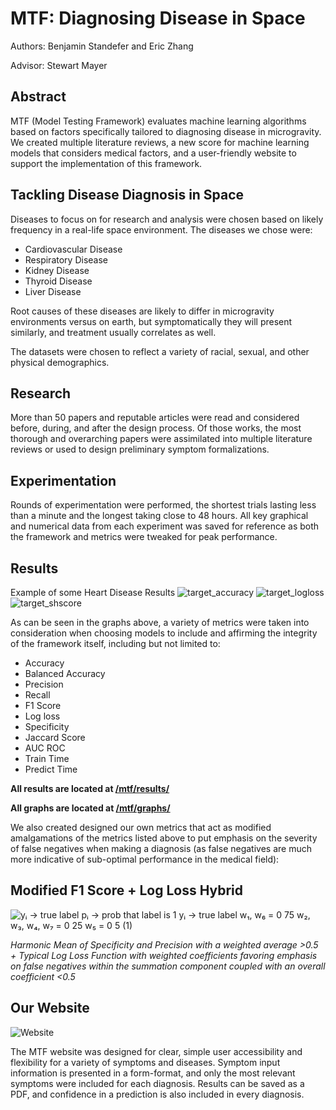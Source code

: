 # MTF: Diagnosing Disease in Space 

Authors: Benjamin Standefer and Eric Zhang

Advisor: Stewart Mayer

## Abstract

MTF (Model Testing Framework) evaluates machine learning algorithms based on factors specifically tailored to diagnosing disease in microgravity. We created multiple literature reviews, a new score for machine learning models that considers medical factors, and a user-friendly website to support the implementation of this framework.

## Tackling Disease Diagnosis in Space

Diseases to focus on for research and analysis were chosen based on likely frequency in a real-life space environment. The diseases we chose were: 

- Cardiovascular Disease
- Respiratory Disease
- Kidney Disease 
- Thyroid Disease 
- Liver Disease 

Root causes of these diseases are likely to differ in microgravity environments versus on earth, but symptomatically they will present similarly, and treatment usually correlates as well. 

The datasets were chosen to reflect a variety of racial, sexual, and other physical demographics. 

## Research

More than 50 papers and reputable articles were read and considered before, during, and after the design process. Of those works, the most thorough and overarching papers were assimilated into multiple literature reviews or used to design preliminary symptom formalizations. 

## Experimentation

Rounds of experimentation were performed, the shortest trials lasting less than a minute and the longest taking close to 48 hours. All key graphical and numerical data from each experiment was saved for reference as both the framework and metrics were tweaked for peak performance. 

## Results
Example of some Heart Disease Results
![target_accuracy](https://github.com/ericspring08/NasaHunch23/assets/69996843/f8cb5746-711d-409d-9643-daa27a68116c)
![target_logloss](https://github.com/ericspring08/NasaHunch23/assets/69996843/43931d15-37f9-42dd-b062-5fe837090a3b)
![target_shscore](https://github.com/ericspring08/NasaHunch23/assets/69996843/1752947d-0e2b-4d29-b39f-0da2ffd645d5)

As can be seen in the graphs above, a variety of metrics were taken into consideration when choosing models to include and affirming the integrity of the framework itself, including but not limited to: 
- Accuracy 
- Balanced Accuracy
- Precision
- Recall
- F1 Score 
- Log loss
- Specificity
- Jaccard Score
- AUC ROC
- Train Time
- Predict Time

**All results are located at [/mtf/results/](/mtf/results/)**

**All graphs are located at [/mtf/graphs/](/mtf/graphs/)**

We also created designed our own metrics that act as modified amalgamations of the metrics listed above to put emphasis on the severity of false negatives when making a diagnosis (as false negatives are much more indicative of sub-optimal performance in the medical field):

## Modified F1 Score + Log Loss Hybrid
![yᵢ → true label pᵢ → prob that label is 1 yᵢ → true label w₁, w₆ = 0 75 w₂, w₃, w₄, w₇ = 0 25 w₅ = 0 5 (1)](https://github.com/ericspring08/NasaHunch23/assets/69996843/9aef96cb-ad66-40a4-b901-28511deb61f2)

*Harmonic Mean of Specificity and Precision with a weighted average >0.5 + Typical Log Loss Function with weighted coefficients favoring emphasis on false negatives within the summation component coupled with an overall coefficient <0.5*

## Our Website
![Website](https://github.com/ericspring08/NasaHunch23/assets/69996843/8523faf8-931f-4735-b8c2-d001827e866f)

The MTF website was designed for clear, simple user accessibility and flexibility for a variety of symptoms and diseases. Symptom input information is presented in a form-format, and only the most relevant symptoms were included for each diagnosis. Results can be saved as a PDF, and confidence in a prediction is also included in every diagnosis. 




